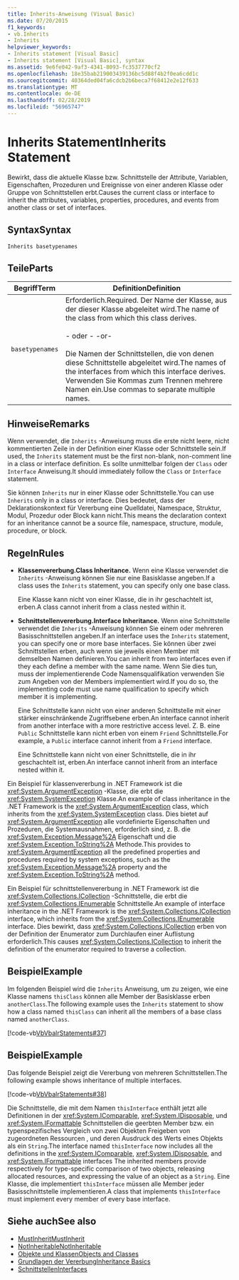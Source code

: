 ```yaml
---
title: Inherits-Anweisung (Visual Basic)
ms.date: 07/20/2015
f1_keywords:
- vb.Inherits
- Inherits
helpviewer_keywords:
- Inherits statement [Visual Basic]
- Inherits statement [Visual Basic], syntax
ms.assetid: 9e6fe042-9af3-4341-8093-fc3537770cf2
ms.openlocfilehash: 18e35bab219003439136bc5d88f4b2f0ea6cdd1c
ms.sourcegitcommit: 40364ded04fa6cdcb2b6beca7f68412e2e12f633
ms.translationtype: MT
ms.contentlocale: de-DE
ms.lasthandoff: 02/28/2019
ms.locfileid: "56965747"
---
```

# <a name="inherits-statement"></a><span data-ttu-id="e25d0-102">Inherits Statement</span><span class="sxs-lookup"><span data-stu-id="e25d0-102">Inherits Statement</span></span>
<span data-ttu-id="e25d0-103">Bewirkt, dass die aktuelle Klasse bzw. Schnittstelle der Attribute, Variablen, Eigenschaften, Prozeduren und Ereignisse von einer anderen Klasse oder Gruppe von Schnittstellen erbt.</span><span class="sxs-lookup"><span data-stu-id="e25d0-103">Causes the current class or interface to inherit the attributes, variables, properties, procedures, and events from another class or set of interfaces.</span></span>  
  
## <a name="syntax"></a><span data-ttu-id="e25d0-104">Syntax</span><span class="sxs-lookup"><span data-stu-id="e25d0-104">Syntax</span></span>  
  
```  
Inherits basetypenames  
```  
  
## <a name="parts"></a><span data-ttu-id="e25d0-105">Teile</span><span class="sxs-lookup"><span data-stu-id="e25d0-105">Parts</span></span>  
  
|<span data-ttu-id="e25d0-106">Begriff</span><span class="sxs-lookup"><span data-stu-id="e25d0-106">Term</span></span>|<span data-ttu-id="e25d0-107">Definition</span><span class="sxs-lookup"><span data-stu-id="e25d0-107">Definition</span></span>|  
|---|---|  
|`basetypenames`|<span data-ttu-id="e25d0-108">Erforderlich.</span><span class="sxs-lookup"><span data-stu-id="e25d0-108">Required.</span></span> <span data-ttu-id="e25d0-109">Der Name der Klasse, aus der dieser Klasse abgeleitet wird.</span><span class="sxs-lookup"><span data-stu-id="e25d0-109">The name of the class from which this class derives.</span></span><br /><br /> <span data-ttu-id="e25d0-110">- oder - </span><span class="sxs-lookup"><span data-stu-id="e25d0-110">-or-</span></span><br /><br /> <span data-ttu-id="e25d0-111">Die Namen der Schnittstellen, die von denen diese Schnittstelle abgeleitet wird.</span><span class="sxs-lookup"><span data-stu-id="e25d0-111">The names of the interfaces from which this interface derives.</span></span> <span data-ttu-id="e25d0-112">Verwenden Sie Kommas zum Trennen mehrere Namen ein.</span><span class="sxs-lookup"><span data-stu-id="e25d0-112">Use commas to separate multiple names.</span></span>|  
  
## <a name="remarks"></a><span data-ttu-id="e25d0-113">Hinweise</span><span class="sxs-lookup"><span data-stu-id="e25d0-113">Remarks</span></span>  
 <span data-ttu-id="e25d0-114">Wenn verwendet, die `Inherits` -Anweisung muss die erste nicht leere, nicht kommentierten Zeile in der Definition einer Klasse oder Schnittstelle sein.</span><span class="sxs-lookup"><span data-stu-id="e25d0-114">If used, the `Inherits` statement must be the first non-blank, non-comment line in a class or interface definition.</span></span> <span data-ttu-id="e25d0-115">Es sollte unmittelbar folgen der `Class` oder `Interface` Anweisung.</span><span class="sxs-lookup"><span data-stu-id="e25d0-115">It should immediately follow the `Class` or `Interface` statement.</span></span>  
  
 <span data-ttu-id="e25d0-116">Sie können `Inherits` nur in einer Klasse oder Schnittstelle.</span><span class="sxs-lookup"><span data-stu-id="e25d0-116">You can use `Inherits` only in a class or interface.</span></span> <span data-ttu-id="e25d0-117">Dies bedeutet, dass der Deklarationskontext für Vererbung eine Quelldatei, Namespace, Struktur, Modul, Prozedur oder Block kann nicht.</span><span class="sxs-lookup"><span data-stu-id="e25d0-117">This means the declaration context for an inheritance cannot be a source file, namespace, structure, module, procedure, or block.</span></span>  
  
## <a name="rules"></a><span data-ttu-id="e25d0-118">Regeln</span><span class="sxs-lookup"><span data-stu-id="e25d0-118">Rules</span></span>  
  
-   <span data-ttu-id="e25d0-119">**Klassenvererbung.**</span><span class="sxs-lookup"><span data-stu-id="e25d0-119">**Class Inheritance.**</span></span> <span data-ttu-id="e25d0-120">Wenn eine Klasse verwendet die `Inherits` -Anweisung können Sie nur eine Basisklasse angeben.</span><span class="sxs-lookup"><span data-stu-id="e25d0-120">If a class uses the `Inherits` statement, you can specify only one base class.</span></span>  
  
     <span data-ttu-id="e25d0-121">Eine Klasse kann nicht von einer Klasse, die in ihr geschachtelt ist, erben.</span><span class="sxs-lookup"><span data-stu-id="e25d0-121">A class cannot inherit from a class nested within it.</span></span>  
  
-   <span data-ttu-id="e25d0-122">**Schnittstellenvererbung.**</span><span class="sxs-lookup"><span data-stu-id="e25d0-122">**Interface Inheritance.**</span></span> <span data-ttu-id="e25d0-123">Wenn eine Schnittstelle verwendet die `Inherits` -Anweisung können Sie einem oder mehreren Basisschnittstellen angeben.</span><span class="sxs-lookup"><span data-stu-id="e25d0-123">If an interface uses the `Inherits` statement, you can specify one or more base interfaces.</span></span> <span data-ttu-id="e25d0-124">Sie können über zwei Schnittstellen erben, auch wenn sie jeweils einen Member mit demselben Namen definieren.</span><span class="sxs-lookup"><span data-stu-id="e25d0-124">You can inherit from two interfaces even if they each define a member with the same name.</span></span> <span data-ttu-id="e25d0-125">Wenn Sie dies tun, muss der implementierende Code Namensqualifikation verwenden Sie zum Angeben von der Members implementiert wird.</span><span class="sxs-lookup"><span data-stu-id="e25d0-125">If you do so, the implementing code must use name qualification to specify which member it is implementing.</span></span>  
  
     <span data-ttu-id="e25d0-126">Eine Schnittstelle kann nicht von einer anderen Schnittstelle mit einer stärker einschränkende Zugriffsebene erben.</span><span class="sxs-lookup"><span data-stu-id="e25d0-126">An interface cannot inherit from another interface with a more restrictive access level.</span></span> <span data-ttu-id="e25d0-127">Z. B. eine `Public` Schnittstelle kann nicht erben von einem `Friend` Schnittstelle.</span><span class="sxs-lookup"><span data-stu-id="e25d0-127">For example, a `Public` interface cannot inherit from a `Friend` interface.</span></span>  
  
     <span data-ttu-id="e25d0-128">Eine Schnittstelle kann nicht von einer Schnittstelle, die in ihr geschachtelt ist, erben.</span><span class="sxs-lookup"><span data-stu-id="e25d0-128">An interface cannot inherit from an interface nested within it.</span></span>  
  
 <span data-ttu-id="e25d0-129">Ein Beispiel für klassenvererbung in .NET Framework ist die <xref:System.ArgumentException> -Klasse, die erbt die <xref:System.SystemException> Klasse.</span><span class="sxs-lookup"><span data-stu-id="e25d0-129">An example of class inheritance in the .NET Framework is the <xref:System.ArgumentException> class, which inherits from the <xref:System.SystemException> class.</span></span> <span data-ttu-id="e25d0-130">Dies bietet auf <xref:System.ArgumentException> alle vordefinierte Eigenschaften und Prozeduren, die Systemausnahmen, erforderlich sind, z. B. die <xref:System.Exception.Message%2A> Eigenschaft und die <xref:System.Exception.ToString%2A> Methode.</span><span class="sxs-lookup"><span data-stu-id="e25d0-130">This provides to <xref:System.ArgumentException> all the predefined properties and procedures required by system exceptions, such as the <xref:System.Exception.Message%2A> property and the <xref:System.Exception.ToString%2A> method.</span></span>  
  
 <span data-ttu-id="e25d0-131">Ein Beispiel für schnittstellenvererbung in .NET Framework ist die <xref:System.Collections.ICollection> -Schnittstelle, die erbt die <xref:System.Collections.IEnumerable> Schnittstelle.</span><span class="sxs-lookup"><span data-stu-id="e25d0-131">An example of interface inheritance in the .NET Framework is the <xref:System.Collections.ICollection> interface, which inherits from the <xref:System.Collections.IEnumerable> interface.</span></span> <span data-ttu-id="e25d0-132">Dies bewirkt, dass <xref:System.Collections.ICollection> erben von der Definition der Enumerator zum Durchlaufen einer Auflistung erforderlich.</span><span class="sxs-lookup"><span data-stu-id="e25d0-132">This causes <xref:System.Collections.ICollection> to inherit the definition of the enumerator required to traverse a collection.</span></span>  
  
## <a name="example"></a><span data-ttu-id="e25d0-133">Beispiel</span><span class="sxs-lookup"><span data-stu-id="e25d0-133">Example</span></span>  
 <span data-ttu-id="e25d0-134">Im folgenden Beispiel wird die `Inherits` Anweisung, um zu zeigen, wie eine Klasse namens `thisClass` können alle Member der Basisklasse erben `anotherClass`.</span><span class="sxs-lookup"><span data-stu-id="e25d0-134">The following example uses the `Inherits` statement to show how a class named `thisClass` can inherit all the members of a base class named `anotherClass`.</span></span>  
  
 [!code-vb[VbVbalrStatements#37](~/samples/snippets/visualbasic/VS_Snippets_VBCSharp/VbVbalrStatements/VB/Class1.vb#37)]  
  
## <a name="example"></a><span data-ttu-id="e25d0-135">Beispiel</span><span class="sxs-lookup"><span data-stu-id="e25d0-135">Example</span></span>  
 <span data-ttu-id="e25d0-136">Das folgende Beispiel zeigt die Vererbung von mehreren Schnittstellen.</span><span class="sxs-lookup"><span data-stu-id="e25d0-136">The following example shows inheritance of multiple interfaces.</span></span>  
  
 [!code-vb[VbVbalrStatements#38](~/samples/snippets/visualbasic/VS_Snippets_VBCSharp/VbVbalrStatements/VB/Class1.vb#38)]  
  
 <span data-ttu-id="e25d0-137">Die Schnittstelle, die mit dem Namen `thisInterface` enthält jetzt alle Definitionen in der <xref:System.IComparable>, <xref:System.IDisposable>, und <xref:System.IFormattable> Schnittstellen die geerbten Member bzw. ein typenspezifisches Vergleich von zwei Objekten Freigeben von zugeordneten Ressourcen , und deren Ausdruck des Werts eines Objekts als ein `String`.</span><span class="sxs-lookup"><span data-stu-id="e25d0-137">The interface named `thisInterface` now includes all the definitions in the <xref:System.IComparable>, <xref:System.IDisposable>, and <xref:System.IFormattable> interfaces The inherited members provide respectively for type-specific comparison of two objects, releasing allocated resources, and expressing the value of an object as a `String`.</span></span> <span data-ttu-id="e25d0-138">Eine Klasse, die implementiert `thisInterface` müssen alle Member jeder Basisschnittstelle implementieren.</span><span class="sxs-lookup"><span data-stu-id="e25d0-138">A class that implements `thisInterface` must implement every member of every base interface.</span></span>  
  
## <a name="see-also"></a><span data-ttu-id="e25d0-139">Siehe auch</span><span class="sxs-lookup"><span data-stu-id="e25d0-139">See also</span></span>
- [<span data-ttu-id="e25d0-140">MustInherit</span><span class="sxs-lookup"><span data-stu-id="e25d0-140">MustInherit</span></span>](../../../visual-basic/language-reference/modifiers/mustinherit.md)
- [<span data-ttu-id="e25d0-141">NotInheritable</span><span class="sxs-lookup"><span data-stu-id="e25d0-141">NotInheritable</span></span>](../../../visual-basic/language-reference/modifiers/notinheritable.md)
- [<span data-ttu-id="e25d0-142">Objekte und Klassen</span><span class="sxs-lookup"><span data-stu-id="e25d0-142">Objects and Classes</span></span>](../../../visual-basic/programming-guide/language-features/objects-and-classes/index.md)
- [<span data-ttu-id="e25d0-143">Grundlagen der Vererbung</span><span class="sxs-lookup"><span data-stu-id="e25d0-143">Inheritance Basics</span></span>](../../../visual-basic/programming-guide/language-features/objects-and-classes/inheritance-basics.md)
- [<span data-ttu-id="e25d0-144">Schnittstellen</span><span class="sxs-lookup"><span data-stu-id="e25d0-144">Interfaces</span></span>](../../../visual-basic/programming-guide/language-features/interfaces/index.md)
